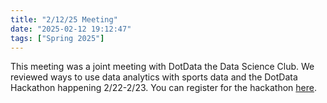 ```yaml
---
title: "2/12/25 Meeting"
date: "2025-02-12 19:12:47"
tags: ["Spring 2025"]
---
```

This meeting was a joint meeting with DotData the Data Science Club. We reviewed ways to use data analytics with sports data and the DotData Hackathon happening 2/22-2/23. You can register for the hackathon [here](https://docs.google.com/forms/d/e/1FAIpQLSdPYnaYSVqlKC5DFaPREGalVXITRGSdFCStKeglaaOdeA_46g/viewform).
